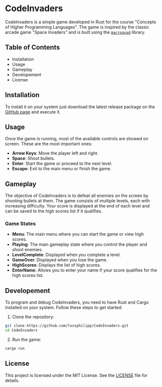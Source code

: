 # CodeInvaders
CodeInvaders is a simple game developed in Rust for the course "Concepts of Higher Programming Languages". The game is inspired by the classic arcade game "Space Invaders" and is built using the [`macroquad`](https://github.com/not-fl3/macroquad) library.

## Table of Contents
* Installation
* Usage
* Gameplay
* Developement
* License

## Installation
To install it on your system just download the latest release package on the [GitHub page](https://github.com/lossphilipp/CodeInvaders/releases) and execute it.

## Usage
Once the game is running, most of the available controls are showed on screen. These are the most important ones:

* **Arrow Keys**: Move the player left and right.
* **Space**: Shoot bullets.
* **Enter**: Start the game or proceed to the next level.
* **Escape**: Exit to the main menu or finish the game.

## Gameplay
The objective of CodeInvaders is to defeat all enemies on the screen by shooting bullets at them. The game consists of multiple levels, each with increasing difficulty. Your score is displayed at the end of each level and can be saved to the high scores list if it qualifies.

### Game States
* **Menu**: The main menu where you can start the game or view high scores.
* **Playing**: The main gameplay state where you control the player and shoot enemies.
* **LevelComplete**: Displayed when you complete a level.
* **GameOver**: Displayed when you lose the game.
* **HighScores**: Displays the list of high scores.
* **EnterName**: Allows you to enter your name if your score qualifies for the high scores list.

## Developement
To program and debug CodeInvaders, you need to have Rust and Cargo installed on your system. Follow these steps to get started:

1. Clone the repository:
```sh
git clone https://github.com/lossphilipp/CodeInvaders.git
cd CodeInvaders
```

2. Run the game:
```sh
cargo run
```

## License
This project is licensed under the MIT License. See the [LICENSE](./LICENSE) file for details.